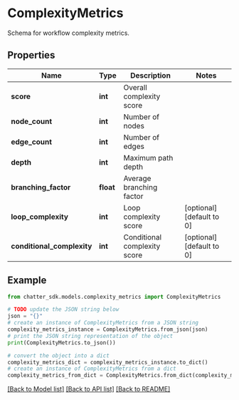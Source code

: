 # ComplexityMetrics

Schema for workflow complexity metrics.

## Properties

Name | Type | Description | Notes
------------ | ------------- | ------------- | -------------
**score** | **int** | Overall complexity score | 
**node_count** | **int** | Number of nodes | 
**edge_count** | **int** | Number of edges | 
**depth** | **int** | Maximum path depth | 
**branching_factor** | **float** | Average branching factor | 
**loop_complexity** | **int** | Loop complexity score | [optional] [default to 0]
**conditional_complexity** | **int** | Conditional complexity score | [optional] [default to 0]

## Example

```python
from chatter_sdk.models.complexity_metrics import ComplexityMetrics

# TODO update the JSON string below
json = "{}"
# create an instance of ComplexityMetrics from a JSON string
complexity_metrics_instance = ComplexityMetrics.from_json(json)
# print the JSON string representation of the object
print(ComplexityMetrics.to_json())

# convert the object into a dict
complexity_metrics_dict = complexity_metrics_instance.to_dict()
# create an instance of ComplexityMetrics from a dict
complexity_metrics_from_dict = ComplexityMetrics.from_dict(complexity_metrics_dict)
```
[[Back to Model list]](../README.md#documentation-for-models) [[Back to API list]](../README.md#documentation-for-api-endpoints) [[Back to README]](../README.md)


